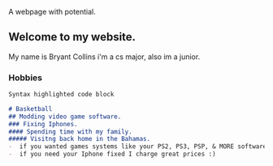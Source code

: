  A webpage with potential.

## Welcome to my website.
My name is Bryant Collins i'm a cs major, also im a junior.


### Hobbies



```markdown
Syntax highlighted code block

# Basketball
## Modding video game software.
### Fixing Iphones.
#### Spending time with my family.
##### Visitng back home in the Bahamas.
-  if you wanted games systems like your PS2, PS3, PSP, & MORE software modded I can be the one to assist :)
-  if you need your Iphone fixed I charge great prices :) 









